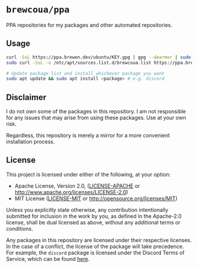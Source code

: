 # `brewcoua/ppa`

PPA repositories for my packages and other automated repositories.

## Usage

```bash
curl -SsL https://ppa.brewen.dev/ubuntu/KEY.gpg | gpg --dearmor | sudo tee /etc/apt/trusted.gpg.d/brewcoua.gpg > /dev/null
sudo curl -SsL -o /etc/apt/sources.list.d/brewcoua.list https://ppa.brewen.dev/ubuntu/brewcoua.list

# Update package list and install whichever package you want
sudo apt update && sudo apt install <package> # e.g. discord
```

## Disclaimer

I do not own some of the packages in this repository. I am not responsible for any issues that may arise from using these packages. Use at your own risk.

Regardless, this repository is merely a mirror for a more convenient installation process.

## License

This project is licensed under either of the following, at your option:

- Apache License, Version 2.0, ([LICENSE-APACHE](LICENSE-APACHE) or http://www.apache.org/licenses/LICENSE-2.0)
- MIT License ([LICENSE-MIT](LICENSE-MIT) or http://opensource.org/licenses/MIT)

Unless you explicitly state otherwise, any contribution intentionally submitted for inclusion in the work by you,
as defined in the Apache-2.0 license, shall be dual licensed as above, without any additional terms or conditions.

Any packages in this repository are licensed under their respective licenses. In the case of a conflict, the license of the package will take precedence.
For example, the `discord` package is licensed under the Discord Terms of Service, which can be found [here](https://discord.com/terms).
